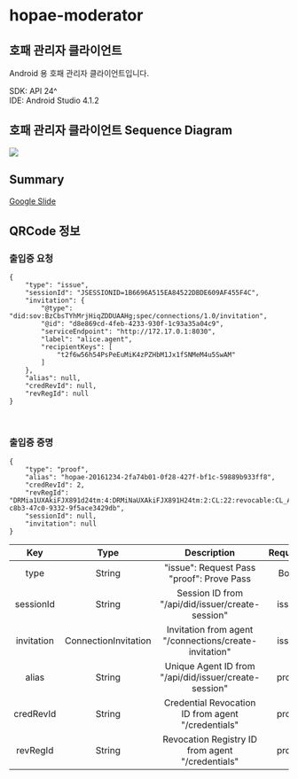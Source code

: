 # hopae-moderator
## 호패 관리자 클라이언트

Android 용 호패 관리자 클라이언트입니다.<br/>

SDK: API 24^<br/>
IDE: Android Studio 4.1.2<br/>

## 호패 관리자 클라이언트 Sequence Diagram
<img src="img/diagram1.png"/>

## Summary
[Google Slide]()
<br/>

## QRCode 정보
### 출입증 요청
```
{
    "type": "issue",
    "sessionId": "JSESSIONID=1B6696A515EA84522DBDE609AF455F4C",
    "invitation": {
        "@type": "did:sov:BzCbsTYhMrjHiqZDDUAAHg;spec/connections/1.0/invitation",
        "@id": "d8e869cd-4feb-4233-930f-1c93a35a04c9",
        "serviceEndpoint": "http://172.17.0.1:8030",
        "label": "alice.agent",
        "recipientKeys": [
            "t2f6w56h54PsPeEuMiK4zPZHbM1Jx1fSNMeM4u5SwAM"
        ]
    },
    "alias": null,
    "credRevId": null,
    "revRegId": null
}
```
<br/>

### 출입증 증명
```
{
    "type": "proof",
    "alias": "hopae-20161234-2fa74b01-0f28-427f-bf1c-59889b933ff8",
    "credRevId": 2,
    "revRegId": "DRMia1UXAkiFJX891d24tm:4:DRMiNaUXAkiFJX891H24tm:2:CL:22:revocable:CL_ACCUM:c1466c7a-c8b3-47c0-9332-9f5ace3429db",
    "sessionId": null,
    "invitation": null
}
```

|    Key     |         Type         |                      Description                       | Required |
| :--------: | :------------------: | :----------------------------------------------------: | :------: |
|    type    |        String        |     "issue": Request Pass<br/>"proof": Prove Pass      |   Both   |
| sessionId  |        String        |    Session ID from "/api/did/issuer/create-session"    |  issue   |
| invitation | ConnectionInvitation | Invitation from agent "/connections/create-invitation" |  issue   |
|   alias    |        String        | Unique Agent ID from "/api/did/issuer/create-session"  |  proof   |
| credRevId  |        String        |   Credential Revocation ID from agent "/credentials"   |  proof   |
|  revRegId  |        String        |    Revocation Registry ID from agent "/credentials"    |  proof   |
